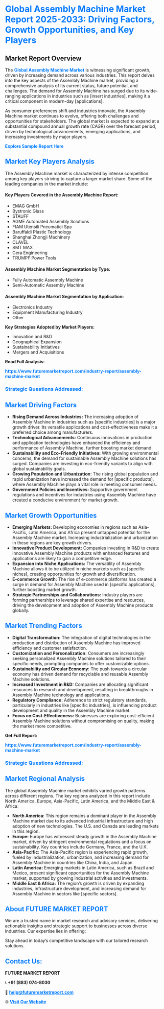 <h1 style="color: #007BFF;">Global Assembly Machine Market Report 2025-2033: Driving Factors, Growth Opportunities, and Key Players</h1>

<section id="overview">
<h2>Market Report Overview</h2>
<p>The <a href="https://www.futuremarketreport.com/industry-report/assembly-machine-market" style="color: #007BFF; text-decoration: none;"><strong>Global Assembly Machine Market</strong></a> is witnessing significant growth, driven by increasing demand across various industries. This report delves into the key aspects of the Assembly Machine market, providing a comprehensive analysis of its current status, future potential, and challenges. The demand for Assembly Machine has surged due to its wide-ranging applications in industries such as [insert industries], making it a critical component in modern-day [applications].</p>
<p>As consumer preferences shift and industries innovate, the Assembly Machine market continues to evolve, offering both challenges and opportunities for stakeholders. The global market is expected to expand at a substantial compound annual growth rate (CAGR) over the forecast period, driven by technological advancements, emerging applications, and increasing investments by major players.</p>
</section>

<section id="overview">
<p><a href="https://www.futuremarketreport.com/request-sample/reportId=89949" style="color: #007BFF; text-decoration: none;"><strong>Explore Sample Report Here</strong></a></p>
</section>

<section id="key-players">
<h2 style="color: #007BFF;">Market Key Players Analysis</h2>
<p>The Assembly Machine market is characterized by intense competition among key players striving to capture a larger market share. Some of the leading companies in the market include:</p>
<h4>Key Players Covered in the Assembly Machine Report:</h4>
<ul><li>EMAG GmbH</li><li>Bystronic Glass</li><li>STAUFF</li><li>AGME Automated Assembly Solutions</li><li>FIAM Utensili Pneumatici Spa</li><li>Baruffaldi Plastic Technology</li><li>Shanghai Zhongji Machinery</li><li>CLAVEL</li><li>SMT MAX</li><li>Cera Engineering</li><li>TRUMPF Power Tools</li></ul>
<h4>Assembly Machine Market Segmentation by Type:</h4>
<ul><li>Fully Automatic Assembly Machine</li><li>Semi-Automatic Assembly Machine</li></ul>

<h4>Assembly Machine Market Segmentation by Application:</h4>
<ul><li>Electronics Industry</li><li>Equipment Manufacturing Industry</li><li>Other</li></ul>
<p><strong>Key Strategies Adopted by Market Players:</strong></p>
<ul>
<li>Innovation and R&D</li>
<li>Geographical Expansion</li>
<li>Sustainability Initiatives</li>
<li>Mergers and Acquisitions</li>
</ul>
</section>

<section>
<p><strong>Read Full Analysis: </strong></p><a href="https://www.futuremarketreport.com/industry-report/assembly-machine-market" style="color: #007BFF; text-decoration: none;"><strong>https://www.futuremarketreport.com/industry-report/assembly-machine-market</strong></a>
<h3 style="color: #007BFF;">Strategic Questions Addressed:</h3>
</section>

<section id="driving-factors">
<h2 style="color: #007BFF;">Market Driving Factors</h2>
<ul>
<li><strong>Rising Demand Across Industries:</strong> The increasing adoption of Assembly Machine in industries such as [specific industries] is a major growth driver. Its versatile applications and cost-effectiveness make it a preferred choice among manufacturers.</li>
<li><strong>Technological Advancements:</strong> Continuous innovations in production and application technologies have enhanced the efficiency and performance of Assembly Machine, further boosting market demand.</li>
<li><strong>Sustainability and Eco-Friendly Initiatives:</strong> With growing environmental concerns, the demand for sustainable Assembly Machine solutions has surged. Companies are investing in eco-friendly variants to align with global sustainability goals.</li>
<li><strong>Growing Population and Urbanization:</strong> The rising global population and rapid urbanization have increased the demand for [specific products], where Assembly Machine plays a vital role in meeting consumer needs.</li>
<li><strong>Government Policies and Incentives:</strong> Supportive government regulations and incentives for industries using Assembly Machine have created a conducive environment for market growth.</li>
</ul>
</section>

<section id="growth-opportunities">
<h2 style="color: #007BFF;">Market Growth Opportunities</h2>
<ul>
<li><strong>Emerging Markets:</strong> Developing economies in regions such as Asia-Pacific, Latin America, and Africa present untapped potential for the Assembly Machine market. Increasing industrialization and urbanization in these regions are key growth drivers.</li>
<li><strong>Innovative Product Development:</strong> Companies investing in R&D to create innovative Assembly Machine products with enhanced features and applications are likely to gain a competitive edge.</li>
<li><strong>Expansion into Niche Applications:</strong> The versatility of Assembly Machine allows it to be utilized in niche markets such as [specific niches], creating opportunities for growth and diversification.</li>
<li><strong>E-commerce Growth:</strong> The rise of e-commerce platforms has created a surge in demand for Assembly Machine used in [specific applications], further boosting market growth.</li>
<li><strong>Strategic Partnerships and Collaborations:</strong> Industry players are forming partnerships to leverage shared expertise and resources, driving the development and adoption of Assembly Machine products globally.</li>
</ul>
</section>

<section id="trending-factors">
<h2 style="color: #007BFF;">Market Trending Factors</h2>
<ul>
<li><strong>Digital Transformation:</strong> The integration of digital technologies in the production and distribution of Assembly Machine has improved efficiency and customer satisfaction.</li>
<li><strong>Customization and Personalization:</strong> Consumers are increasingly seeking personalized Assembly Machine solutions tailored to their specific needs, prompting companies to offer customizable options.</li>
<li><strong>Sustainability and Circular Economy:</strong> The push towards a circular economy has driven demand for recyclable and reusable Assembly Machine solutions.</li>
<li><strong>Increased Investment in R&D:</strong> Companies are allocating significant resources to research and development, resulting in breakthroughs in Assembly Machine technology and applications.</li>
<li><strong>Regulatory Compliance:</strong> Adherence to strict regulatory standards, particularly in industries like [specific industries], is influencing product development and quality in the Assembly Machine market.</li>
<li><strong>Focus on Cost-Effectiveness:</strong> Businesses are exploring cost-efficient Assembly Machine solutions without compromising on quality, making the market more competitive.</li>
</ul>
</section>

<section>
<p><strong>Get Full Report: </strong></p><a href="https://www.futuremarketreport.com/industry-report/assembly-machine-market" style="color: #007BFF; text-decoration: none;"><strong>https://www.futuremarketreport.com/industry-report/assembly-machine-market</strong></a>
<h3 style="color: #007BFF;">Strategic Questions Addressed:</h3>
</section>


<section id="regional-analysis">
<h2 style="color: #007BFF;">Market Regional Analysis</h2>
<p>The global Assembly Machine market exhibits varied growth patterns across different regions. The key regions analyzed in this report include North America, Europe, Asia-Pacific, Latin America, and the Middle East & Africa:</p>
<ul>
<li><strong>North America:</strong> This region remains a dominant player in the Assembly Machine market due to its advanced industrial infrastructure and high adoption of new technologies. The U.S. and Canada are leading markets in this region.</li>
<li><strong>Europe:</strong> Europe has witnessed steady growth in the Assembly Machine market, driven by stringent environmental regulations and a focus on sustainability. Key countries include Germany, France, and the U.K.</li>
<li><strong>Asia-Pacific:</strong> The Asia-Pacific region is experiencing rapid growth, fueled by industrialization, urbanization, and increasing demand for Assembly Machine in countries like China, India, and Japan.</li>
<li><strong>Latin America:</strong> Emerging markets in Latin America, such as Brazil and Mexico, present significant opportunities for the Assembly Machine market, supported by growing industrial activities and investments.</li>
<li><strong>Middle East & Africa:</strong> The region’s growth is driven by expanding industries, infrastructure development, and increasing demand for Assembly Machine in sectors like [specific sectors].</li>
</ul>
</section>

<footer>
<h2 style="color: #007BFF;">About FUTURE MARKET REPORT</h2>
<p>We are a trusted name in market research and advisory services, delivering actionable insights and strategic support to businesses across diverse industries. Our expertise lies in offering:</p>

<p>Stay ahead in today’s competitive landscape with our tailored research solutions.</p>

<h2 style="color: #007BFF;">Contact Us:</h2>
<p><strong>FUTURE MARKET REPORT</strong></p>
<p>📞 <strong>+91 (883) 074-8030</strong></p>
<p>📧 <strong><a href="mailto:help@futuremarketreport.com" style="color: #007BFF;">help@futuremarketreport.com</a></strong></p>
<p>🌐 <strong><a href="https://www.futuremarketreport.com/" style="color: #007BFF;">Visit Our Website</a></strong></p>
</footer>